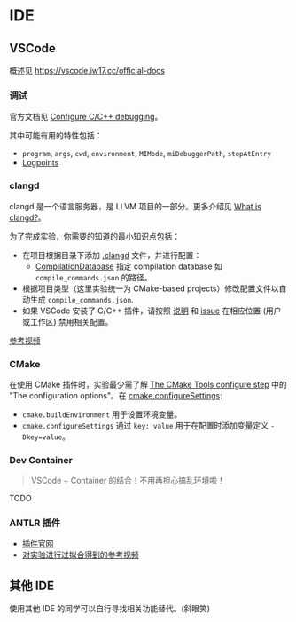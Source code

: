 # IDE

## VSCode

概述见 <https://vscode.iw17.cc/official-docs>

### 调试

官方文档见 [Configure C/C++ debugging](https://code.visualstudio.com/docs/cpp/launch-json-reference)。

其中可能有用的特性包括：

- `program`, `args`, `cwd`, `environment`, `MIMode`, `miDebuggerPath`, `stopAtEntry`
- [Logpoints](https://code.visualstudio.com/docs/debugtest/debugging#_logpoints)

### clangd

clangd 是一个语言服务器，是 LLVM 项目的一部分。更多介绍见 [What is clangd?](https://clangd.llvm.org/)。

为了完成实验，你需要的知道的最小知识点包括：

- 在项目根据目录下添加 [.clangd](https://clangd.llvm.org/config#files) 文件，并进行配置：
  - [CompilationDatabase](https://clangd.llvm.org/config#compilationdatabase) 指定 compilation database 如 `compile_commands.json` 的路径。
- 根据项目类型（这里实验统一为 CMake-based projects）修改配置文件以自动生成 `compile_commands.json`.
- 如果 VSCode 安装了 C/C++ 插件，请按照 [说明](https://stackoverflow.com/questions/77958376/visual-code-conflict-between-clangd-and-c-c-intellisense) 和 [issue](https://github.com/clangd/vscode-clangd/issues/595) 在相应位置 (用户或工作区) 禁用相关配置。

[参考视频](https://www.bilibili.com/video/BV1C5PoeeEtA/?share_source=copy_web&vd_source=3a6b48c4cf1aa32946e17fa3e975e564)

### CMake

在使用 CMake 插件时，实验最少需了解 [The CMake Tools configure step](https://github.com/microsoft/vscode-cmake-tools/blob/main/docs/configure.md#the-cmake-tools-configure-step) 中的 "The configuration options"。在 [cmake.configureSettings](https://github.com/microsoft/vscode-cmake-tools/blob/main/docs/cmake-settings.md#cmake-settings):

- `cmake.buildEnvironment` 用于设置环境变量。
- `cmake.configureSettings` 通过 `key: value` 用于在配置时添加变量定义 `-Dkey=value`。

### Dev Container

> VSCode + Container 的结合！不用再担心搞乱环境啦！

TODO

### ANTLR 插件

- [插件官网](https://github.com/mike-lischke/vscode-antlr4)
- [对实验进行过拟合得到的参考视频](https://www.bilibili.com/video/BV1ciPdehEbB/?share_source=copy_web&vd_source=3a6b48c4cf1aa32946e17fa3e975e564)

## 其他 IDE

使用其他 IDE 的同学可以自行寻找相关功能替代。(斜眼笑)

